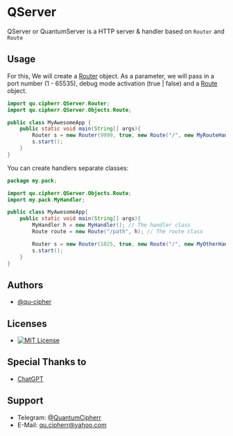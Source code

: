 
# QServer

QServer or QuantumServer is a HTTP server & handler based on `Router` and `Route`


## Usage

For this, We will create a [Router](https://github.com/qu-cipher/QServer/blob/main/src/main/java/qu/cipherr/QServer/Router.java) object.
As a parameter, we will pass in a port number (1 - 65535), debug mode activation (true | false) and a [Route](https://github.com/qu-cipher/QServer/tree/main/src/main/java/qu/cipherr/QServer/Objects#route) object.

```java
import qu.cipherr.QServer.Router;
import qu.cipherr.QServer.Objects.Route;

public class MyAwesomeApp {
    public static void main(String[] args){
        Router s = new Router(9999, true, new Route("/", new MyRouteHandler()));
        s.start();
    }
}
```
You can create handlers separate classes:
```java
package my.pack;

import qu.cipherr.QServer.Objects.Route;
import my.pack.MyHandler;

public class MyAwesomeApp{
    public static void main(String[] args){
        MyHandler h = new MyHandler(); // The handler class
        Route route = new Route("/path", h); // The route class

        Router s = new Router(1025, true, new Route("/", new MyOtherHandler()), route);
        s.start();
    }
}
```

 


## Authors

- [@qu-cipher](https://www.github.com/qu-cipher)

## Licenses
* [![MIT License](https://img.shields.io/badge/License-MIT-green.svg)](https://choosealicense.com/licenses/mit/)

## Special Thanks to
* [ChatGPT](https://chatgpt.com/)


## Support

- Telegram: [@QuantumCipherr](https://t.me/quantumcipherr)
- E-Mail: qu.cipherr@yahoo.com
